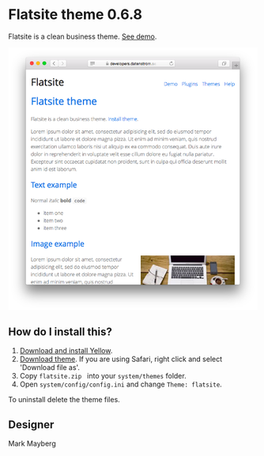 Flatsite theme 0.6.8
====================
Flatsite is a clean business theme. [See demo](https://developers.datenstrom.se/themes/flatsite-theme).

[![Screenshot](flatsite-screenshot.png?raw=true)](https://developers.datenstrom.se/themes/flatsite-theme)

How do I install this?
----------------------
1. [Download and install Yellow](https://github.com/datenstrom/yellow/).
2. [Download theme](https://github.com/datenstrom/yellow-themes/raw/master/zip/flatsite.zip). If you are using Safari, right click and select 'Download file as'.
3. Copy `flatsite.zip ` into your `system/themes` folder.
4. Open `system/config/config.ini` and change `Theme: flatsite`.

To uninstall delete the theme files.

Designer
--------
Mark Mayberg
